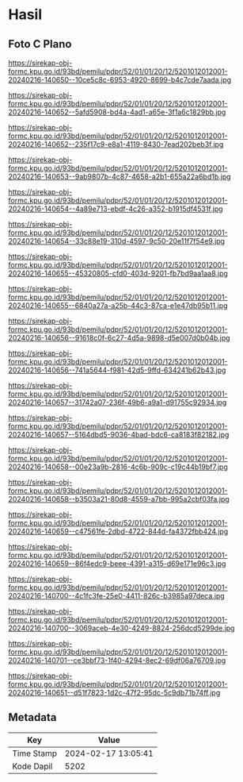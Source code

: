 # Hasil

## Foto C Plano

https://sirekap-obj-formc.kpu.go.id/93bd/pemilu/pdpr/52/01/01/20/12/5201012012001-20240216-140650--10ce5c8c-6953-4920-8699-b4c7cde7aada.jpg

https://sirekap-obj-formc.kpu.go.id/93bd/pemilu/pdpr/52/01/01/20/12/5201012012001-20240216-140652--5afd5908-bd4a-4ad1-a65e-3f1a6c1829bb.jpg

https://sirekap-obj-formc.kpu.go.id/93bd/pemilu/pdpr/52/01/01/20/12/5201012012001-20240216-140652--235f17c9-e8a1-4119-8430-7ead202beb3f.jpg

https://sirekap-obj-formc.kpu.go.id/93bd/pemilu/pdpr/52/01/01/20/12/5201012012001-20240216-140653--9ab9807b-4c87-4658-a2b1-655a22a6bd1b.jpg

https://sirekap-obj-formc.kpu.go.id/93bd/pemilu/pdpr/52/01/01/20/12/5201012012001-20240216-140654--4a89e713-ebdf-4c26-a352-b1915df4531f.jpg

https://sirekap-obj-formc.kpu.go.id/93bd/pemilu/pdpr/52/01/01/20/12/5201012012001-20240216-140654--33c88e19-310d-4597-9c50-20e11f7f54e9.jpg

https://sirekap-obj-formc.kpu.go.id/93bd/pemilu/pdpr/52/01/01/20/12/5201012012001-20240216-140655--45320805-cfd0-403d-9201-fb7bd9aa1aa8.jpg

https://sirekap-obj-formc.kpu.go.id/93bd/pemilu/pdpr/52/01/01/20/12/5201012012001-20240216-140655--6840a27a-a25b-44c3-87ca-e1e47db95b11.jpg

https://sirekap-obj-formc.kpu.go.id/93bd/pemilu/pdpr/52/01/01/20/12/5201012012001-20240216-140656--91618c0f-6c27-4d5a-9898-d5e007d0b04b.jpg

https://sirekap-obj-formc.kpu.go.id/93bd/pemilu/pdpr/52/01/01/20/12/5201012012001-20240216-140656--741a5644-f981-42d5-9ffd-634241b62b43.jpg

https://sirekap-obj-formc.kpu.go.id/93bd/pemilu/pdpr/52/01/01/20/12/5201012012001-20240216-140657--31742a07-236f-49b6-a9a1-d91755c92934.jpg

https://sirekap-obj-formc.kpu.go.id/93bd/pemilu/pdpr/52/01/01/20/12/5201012012001-20240216-140657--5164dbd5-9036-4bad-bdc6-ca8183f82182.jpg

https://sirekap-obj-formc.kpu.go.id/93bd/pemilu/pdpr/52/01/01/20/12/5201012012001-20240216-140658--00e23a9b-2816-4c6b-909c-c19c44b19bf7.jpg

https://sirekap-obj-formc.kpu.go.id/93bd/pemilu/pdpr/52/01/01/20/12/5201012012001-20240216-140658--b3503a21-80d8-4559-a7bb-995a2cbf03fa.jpg

https://sirekap-obj-formc.kpu.go.id/93bd/pemilu/pdpr/52/01/01/20/12/5201012012001-20240216-140659--c47561fe-2dbd-4722-844d-fa4372fbb424.jpg

https://sirekap-obj-formc.kpu.go.id/93bd/pemilu/pdpr/52/01/01/20/12/5201012012001-20240216-140659--86f4edc9-beee-4391-a315-d69e171e96c3.jpg

https://sirekap-obj-formc.kpu.go.id/93bd/pemilu/pdpr/52/01/01/20/12/5201012012001-20240216-140700--4c1fc3fe-25e0-4411-826c-b3985a97deca.jpg

https://sirekap-obj-formc.kpu.go.id/93bd/pemilu/pdpr/52/01/01/20/12/5201012012001-20240216-140700--3069aceb-4e30-4249-8824-256dcd5299de.jpg

https://sirekap-obj-formc.kpu.go.id/93bd/pemilu/pdpr/52/01/01/20/12/5201012012001-20240216-140701--ce3bbf73-1f40-4294-8ec2-69df06a76709.jpg

https://sirekap-obj-formc.kpu.go.id/93bd/pemilu/pdpr/52/01/01/20/12/5201012012001-20240216-140651--d51f7823-1d2c-47f2-95dc-5c9db71b74ff.jpg


## Metadata

| Key        | Value               |
| ---------- | ------------------- |
| Time Stamp | 2024-02-17 13:05:41 |
| Kode Dapil | 5202                |



